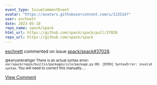 ```yaml
---
event_type: IssueCommentEvent
avatar: "https://avatars.githubusercontent.com/u/213514?"
user: eschnett
date: 2023-05-10
repo_name: spack/spack
html_url: https://github.com/spack/spack/pull/37028
repo_url: https://github.com/spack/spack
---
```


<a href='https://github.com/eschnett' target='_blank'>eschnett</a> commented on issue <a href='https://github.com/spack/spack/pull/37028' target='_blank'>spack/spack#37028</a>.

<small>@kwryankrattiger There is an actual syntax error: `var/spack/repos/builtin/packages/silo/package.py:88: [E999] SyntaxError: invalid syntax`. You will need to correct this manually....</small>

<a href='https://github.com/spack/spack/pull/37028' target='_blank'>View Comment</a>